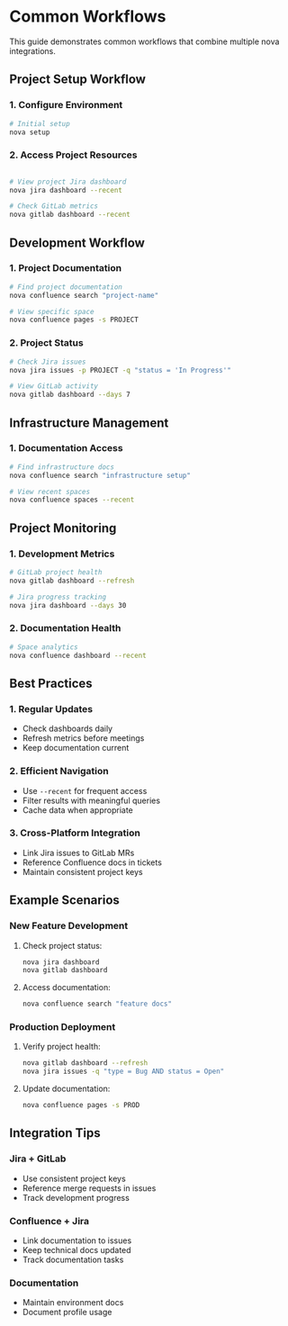 # Common Workflows

This guide demonstrates common workflows that combine multiple nova integrations.

## Project Setup Workflow

### 1. Configure Environment
```bash
# Initial setup
nova setup
```

### 2. Access Project Resources
```bash

# View project Jira dashboard
nova jira dashboard --recent

# Check GitLab metrics
nova gitlab dashboard --recent
```

## Development Workflow

### 1. Project Documentation
```bash
# Find project documentation
nova confluence search "project-name"

# View specific space
nova confluence pages -s PROJECT
```

### 2. Project Status
```bash
# Check Jira issues
nova jira issues -p PROJECT -q "status = 'In Progress'"

# View GitLab activity
nova gitlab dashboard --days 7
```

## Infrastructure Management

### 1. Documentation Access
```bash
# Find infrastructure docs
nova confluence search "infrastructure setup"

# View recent spaces
nova confluence spaces --recent
```

## Project Monitoring

### 1. Development Metrics
```bash
# GitLab project health
nova gitlab dashboard --refresh

# Jira progress tracking
nova jira dashboard --days 30
```

### 2. Documentation Health
```bash
# Space analytics
nova confluence dashboard --recent
```

## Best Practices

### 1. Regular Updates
- Check dashboards daily
- Refresh metrics before meetings
- Keep documentation current

### 2. Efficient Navigation
- Use `--recent` for frequent access
- Filter results with meaningful queries
- Cache data when appropriate

### 3. Cross-Platform Integration
- Link Jira issues to GitLab MRs
- Reference Confluence docs in tickets
- Maintain consistent project keys

## Example Scenarios

### New Feature Development
1. Check project status:
   ```bash
   nova jira dashboard
   nova gitlab dashboard
   ```

2. Access documentation:
   ```bash
   nova confluence search "feature docs"
   ```

### Production Deployment
1. Verify project health:
   ```bash
   nova gitlab dashboard --refresh
   nova jira issues -q "type = Bug AND status = Open"
   ```

2. Update documentation:
   ```bash
   nova confluence pages -s PROD
   ```

## Integration Tips

### Jira + GitLab
- Use consistent project keys
- Reference merge requests in issues
- Track development progress

### Confluence + Jira
- Link documentation to issues
- Keep technical docs updated
- Track documentation tasks

### Documentation
- Maintain environment docs
- Document profile usage